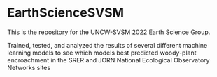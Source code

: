 # EarthScienceSVSM
This is the repository for the UNCW-SVSM 2022 Earth Science Group.

Trained, tested, and analyzed the results of several different machine learning models to see which models best predicted woody-plant encroachment in the SRER and JORN National Ecological Observatory Networks sites  
